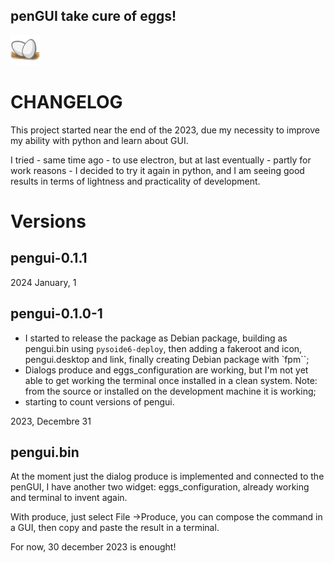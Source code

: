 ## **penGUI take cure of eggs!**
![icon](https://github.com/pieroproietti/pengui/blob/main/assets/pengui.png?raw=true)

# CHANGELOG
This project started near the end of the 2023, due my necessity to improve my ability with python and learn about GUI.

I tried - same time ago - to use electron, but at last eventually - partly for work reasons - I decided to try it again in python, and I am seeing good results in terms of lightness and practicality of development.

# Versions

## pengui-0.1.1

2024 January, 1

## pengui-0.1.0-1
* I started to release the package as Debian package, building as pengui.bin using `pysoide6-deploy`, then adding a fakeroot and icon, pengui.desktop and link, finally creating Debian package with `fpm``;
* Dialogs produce and eggs_configuration are working, but I'm not yet able to get working the terminal once installed in a clean system. Note: from the source or installed on the development machine it is working;
* starting to count versions of pengui.

2023, Decembre 31

## pengui.bin
At the moment just the dialog produce is implemented and connected to the penGUI, I have another two widget: eggs_configuration, already working and terminal to invent again.

With produce, just select File ->Produce, you can compose the command in a GUI, then copy and paste the result in a terminal.

For now, 30 december 2023 is enought!

